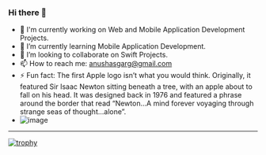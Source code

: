 ### Hi there 👋

- 🔭 I'm currently working on Web and Mobile Application Development Projects.
- 🌱 I’m currently learning Mobile Application Development.
- 👯 I’m looking to collaborate on Swift Projects.
- 📫 How to reach me: anushasgarg@gmail.com
- ⚡ Fun fact: The first Apple logo isn’t what you would think. Originally, it featured Sir Isaac Newton sitting beneath a tree, with an apple about to fall on his head. It was designed back in 1976 and featured a phrase around the border that read “Newton…A mind forever voyaging through strange seas of thought…alone”.
- ![image](https://github.com/AnushaGaargya/AnushaGaargya/assets/23082266/b9d44603-5068-42a7-b4af-84cf99d4ccd5)

-------------------------------------------------------------------------------------------------------------------------------------------------------------------
[![trophy](https://github-profile-trophy.vercel.app/?username=AnushaGaargya&theme=onedark)](https://github.com/ryo-ma/github-profile-trophy)

